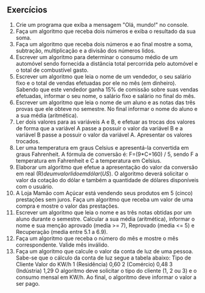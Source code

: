 
## Exercícios

1. Crie um programa que exiba a mensagem "Olá, mundo!" no console.
2. Faça um algoritmo que receba dois números e exiba o resultado da sua soma.
3. Faça um algoritmo que receba dois números e ao final mostre a soma, subtração, multiplicação e a divisão dos números lidos.
4. Escrever um algoritmo para determinar o consumo médio de um automóvel sendo fornecida a distância total percorrida pelo automóvel e o total de combustível gasto.
5. Escrever um algoritmo que leia o nome de um vendedor, o seu salário fixo e o total de vendas efetuadas por ele no mês (em dinheiro). Sabendo que este vendedor ganha 15% de comissão sobre suas vendas efetuadas, informar o seu nome, o salário fixo e salário no final do mês.
6. Escrever um algoritmo que leia o nome de um aluno e as notas das três provas que ele obteve no semestre. No final informar o nome do aluno e a sua média (aritmética).
7. Ler dois valores para as variáveis A e B, e efetuar as trocas dos valores de forma que a variável A passe a possuir o valor da variável B e a variável B passe a possuir o valor da variável A. Apresentar os valores trocados.
8. Ler uma temperatura em graus Celsius e apresentá-la convertida em graus Fahrenheit. A fórmula de conversão é: F=(9\*C+160) / 5, sendo F a temperatura em Fahrenheit e C a temperatura em Celsius.
9. Elaborar um algoritmo que efetue a apresentação do valor da conversão em real (R$) de um valor lido em dólar (US$). O algoritmo deverá solicitar o valor da cotação do dólar e também a quantidade de dólares disponíveis com o usuário.
10. A Loja Mamão com Açúcar está vendendo seus produtos em 5 (cinco) prestações sem juros. Faça um algoritmo que receba um valor de uma compra e mostre o valor das prestações.
11. Escrever um algoritmo que leia o nome e as três notas obtidas por um aluno durante o semestre. Calcular a sua média (aritmética), informar o nome e sua menção aprovado (media >= 7), Reprovado (media <= 5) e Recuperação (media entre 5.1 a 6.9).
12. Faça um algoritmo que receba o número do mês e mostre o mês correspondente. Valide mês inválido.
13. Faça um algoritmo que calcule o valor da conta de luz de uma pessoa. Sabe-se que o cálculo da conta de luz segue a tabela abaixo:
    Tipo de Cliente Valor do KW/h 1 (Residência) 0,60
    2 (Comércio) 0,48
    3 (Indústria) 1,29
    O algoritmo deve solicitar o tipo do cliente (1, 2 ou 3) e o consumo mensal em KW/h. Ao final, o algoritmo deve informar o valor a ser pago.
